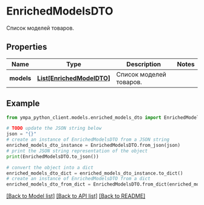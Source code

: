 # EnrichedModelsDTO

Список моделей товаров.

## Properties

Name | Type | Description | Notes
------------ | ------------- | ------------- | -------------
**models** | [**List[EnrichedModelDTO]**](EnrichedModelDTO.md) | Список моделей товаров. | 

## Example

```python
from ympa_python_client.models.enriched_models_dto import EnrichedModelsDTO

# TODO update the JSON string below
json = "{}"
# create an instance of EnrichedModelsDTO from a JSON string
enriched_models_dto_instance = EnrichedModelsDTO.from_json(json)
# print the JSON string representation of the object
print(EnrichedModelsDTO.to_json())

# convert the object into a dict
enriched_models_dto_dict = enriched_models_dto_instance.to_dict()
# create an instance of EnrichedModelsDTO from a dict
enriched_models_dto_from_dict = EnrichedModelsDTO.from_dict(enriched_models_dto_dict)
```
[[Back to Model list]](../README.md#documentation-for-models) [[Back to API list]](../README.md#documentation-for-api-endpoints) [[Back to README]](../README.md)


